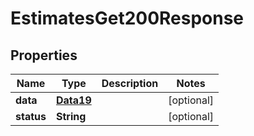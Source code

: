 

# EstimatesGet200Response


## Properties

Name | Type | Description | Notes
------------ | ------------- | ------------- | -------------
**data** | [**Data19**](Data19.md) |  |  [optional]
**status** | **String** |  |  [optional]



